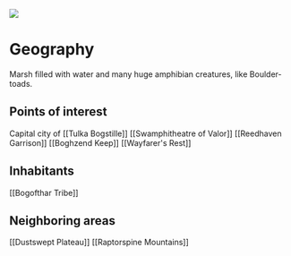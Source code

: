 ![](https://lh7-us.googleusercontent.com/d8eC7Ejxut43MfGfoNzOVoCzHy8Znm4IAqWtmK5wb-o50l4ZCqxgR-RBIpnSCGv7ERN4XQLhOnaZLFyHu3qNkaV99OY9Wk7n3KLsfU4R-yOns1-KEKkQlVJMT__sZKMq4SQLTMHbgF9R6tTgP_W8egPdxw=nw)
# Geography
Marsh filled with water and many huge amphibian creatures, like Boulder-toads.
## Points of interest
Capital city of [[Tulka Bogstille]]
[[Swamphitheatre of Valor]]
[[Reedhaven Garrison]]
[[Boghzend Keep]]
[[Wayfarer's Rest]]
## Inhabitants
[[Bogofthar Tribe]]
## Neighboring areas
[[Dustswept Plateau]]
[[Raptorspine Mountains]]